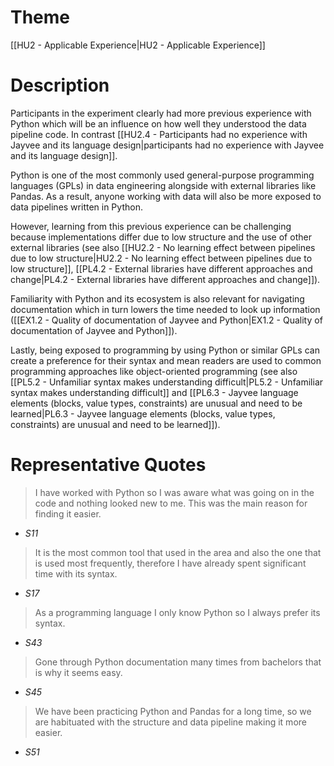# Theme

[[HU2 - Applicable Experience|HU2 - Applicable Experience]]
# Description

Participants in the experiment clearly had more previous experience with Python which will be an influence on how well they understood the data pipeline code. In contrast [[HU2.4 - Participants had no experience with Jayvee and its language design|participants had no experience with Jayvee and its language design]].

Python is one of the most commonly used general-purpose programming languages (GPLs) in data engineering alongside with external libraries like Pandas. As a result, anyone working with data will also be more exposed to data pipelines written in Python.

However, learning from this previous experience can be challenging because implementations differ due to low structure and the use of other external libraries (see also [[HU2.2 - No learning effect between pipelines due to low structure|HU2.2 - No learning effect between pipelines due to low structure]], [[PL4.2 - External libraries have different approaches and change|PL4.2 - External libraries have different approaches and change]]).

Familiarity with Python and its ecosystem is also relevant for navigating documentation which in turn lowers the time needed to look up information ([[EX1.2 - Quality of documentation of Jayvee and Python|EX1.2 - Quality of documentation of Jayvee and Python]]).

Lastly, being exposed to programming by using Python or similar GPLs can create a preference for their syntax and mean readers are used to common programming approaches like object-oriented programming (see also [[PL5.2 - Unfamiliar syntax makes understanding difficult|PL5.2 - Unfamiliar syntax makes understanding difficult]] and [[PL6.3 - Jayvee language elements (blocks, value types, constraints) are unusual and need to be learned|PL6.3 - Jayvee language elements (blocks, value types, constraints) are unusual and need to be learned]]).

# Representative Quotes

> I have worked with Python so I was aware what was going on in the code and nothing looked new to me. This was the main reason for finding it easier.
- *S11*

> It is the most common tool that used in the area and also the one that is used most frequently, therefore I have already spent significant time with its syntax.
- *S17*

> As a programming language I only know Python so I always prefer its syntax.
- *S43*

> Gone through Python documentation many times from bachelors that is why it seems easy.
- *S45*

> We have been practicing Python and Pandas for a long time, so we are habituated with the structure and data pipeline making it more easier.
- *S51*